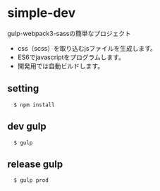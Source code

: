 # simple-dev
gulp-webpack3-sassの簡単なプロジェクト

- css（scss）を取り込むjsファイルを生成します。
- ES6でjavascriptをプログラムします。
- 開発用では自動ビルドします。

## setting
      $ npm install

## dev gulp
      $ gulp

## release gulp
      $ gulp prod
